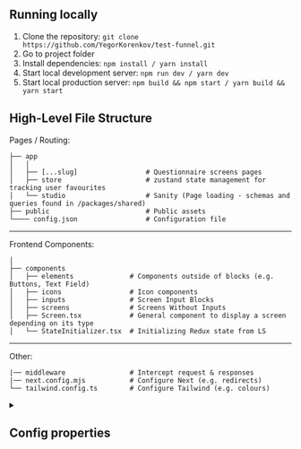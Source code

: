 ## Running locally

1. Clone the repository:
   `git clone https://github.com/YegorKorenkov/test-funnel.git`
2. Go to project folder
3. Install dependencies:
   `npm install / yarn install`
4. Start local development server:
   `npm run dev / yarn dev`
5. Start local production server:
   `npm build && npm start / yarn build && yarn start`

## High-Level File Structure

Pages / Routing:

    ├── app                       
    │   │
    │   ├── [...slug]                 # Questionnaire screens pages
    │   ├── store                     # zustand state management for tracking user favourites
    │   └── studio                    # Sanity (Page loading - schemas and queries found in /packages/shared)   
    ├── public                        # Public assets
    └──── config.json                 # Configuration file
    
-----
Frontend Components:
 
    │   
    ├── components                
    │   ├── elements              # Components outside of blocks (e.g. Buttons, Text Field)
    │   ├── icons                 # Icon components
    │   ├── inputs                # Screen Input Blocks
    │   ├── screens               # Screens Without Inputs
    │   ├── Screen.tsx            # General component to display a screen depending on its type
    │   └── StateInitializer.tsx  # Initializing Redux state from LS
  
---
Other:

    |── middleware                # Intercept request & responses
    |── next.config.mjs           # Configure Next (e.g. redirects)
    └── tailwind.config.ts        # Configure Tailwind (e.g. colours)

<details><summary><h2>Config properties</h2></summary>

This section contains descriptions of the config properties. <b>! Important note: the screen which is the first and the last, please place the first and the last in the array of the screens field accordingly</b>

|Field|Mandatory|Type|Description|
|---|---|---|---|
|id|*|string|Questionnaire ID, must be specified|
|title||string|Questionnaire Title, optional|
|screens|*|object|Screen configuration array, more details properties description below|

# Screen configuration
|Field|Mandatory|Type|Description|
|---|---|---|---|
|id|*|string|Screen ID, must be specified|
|screenType|*|string|Screen type, the value can be selected: singleSelect, textInput, multiSelect, numberInput, infoScreen, thankYou|
|nextScreenId||`string | null | { [key: string]: string }`|Field that points to the next screen, optional. if you need to switch to different screens depending on the answer, you can show an object as the value, in which the key will be the answer to the question, and the value will correspond to the next example: 
`{
  "Single": "screen_4",
  "In a relationship": "screen_11"
}`|
|previousScreenId||`string | null`|Field that points to the previous screen, optional|
|question|*|string||
|subQuestion||string|If need to add an additional question or make a clarification|
|title||string|Adds main text for the `infoScreen` and `thankYou` screen type
|subText||string|Adds additional text for the `infoScreen` screen type
|additionalParams||object|For now, only the boolean type `darkMode` field is available to change the background on the corresponding page.
|paramsToGenerateScreenId||object|Generate next screen id based on previous answer. Example: 
`{
    "screenToGet": "screen_6",
    "nextScreenId": {
        "Yes": "screen_8",
        "No": "screen_9"
  }`


</details>